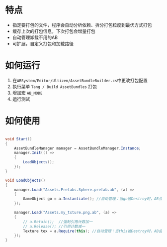 # 特点
* 指定要打包的文件，程序会自动分析依赖、拆分打包粒度到最优方式打包
* 缓存上次的打包信息，下次打包会增量打包
* 自动管理卸载不用的AB
* 可扩展，自定义打包和加载路径

# 如何运行
1. 在`ABSystem/Editor/Ultizen/AssetBundleBuilder.cs`中更改打包配置
2. 执行菜单 `Tang / Build AssetBundles` 打包
3. 增加宏 `AB_MODE`
4. 运行测试

# 如何使用
```c#

void Start()
{
	AssetBundleManager manager = AssetBundleManager.Instance;
	manager.Init(() =>
    {
        LoadObjects();
    });
}

void LoadObjects()
{
    manager.Load("Assets.Prefabs.Sphere.prefab.ab", (a) =>
    {
        GameObject go = a.Instantiate(); //自动管理：当go被Destroy时，AB会被释放回收
    });

    manager.Load("Assets.my_txture.png.ab", (a) =>
    {
    	// a.Retain();	//强制引用计数加一
    	// a.Release();	//引用计数减一
    	Texture tex = a.Require(this); //自动管理：当this被Destroy时，AB会被释放回收
    });
}

```